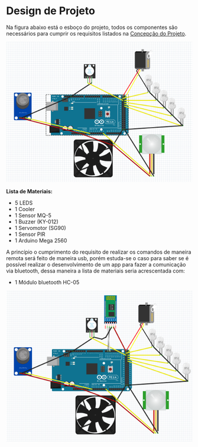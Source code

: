 # Design de Projeto

Na figura abaixo está o esboço do projeto, todos os componentes são necessários para cumprir os requisitos listados na [Concepção do Projeto](https://github.com/maiteluisaa/projeto_pi2/blob/main/concep.md).

![](./figuras/fritz.PNG)

**Lista de Materiais:**

- 5 LEDS
- 1 Cooler
- 1 Sensor MQ-5
- 1 Buzzer (KY-012)
- 1 Servomotor (SG90)
- 1 Sensor PIR
- 1 Arduino Mega 2560

A princípio o cumprimento do requisito de realizar os comandos de maneira remota será feito de maneira usb, porém estuda-se o caso para saber se é possível realizar o desenvolvimento de um app para fazer a comunicação via bluetooth, dessa maneira a lista de materiais seria acrescentada com:

- 1 Módulo bluetooth HC-05

![](./figuras/comhc.PNG)
